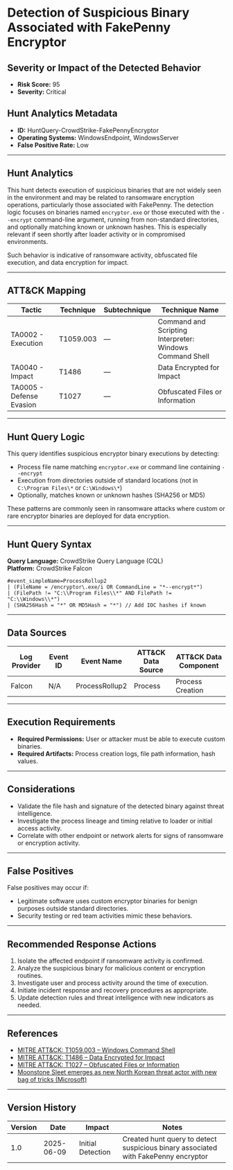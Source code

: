 # Detection of Suspicious Binary Associated with FakePenny Encryptor

## Severity or Impact of the Detected Behavior
- **Risk Score:** 95
- **Severity:** Critical

## Hunt Analytics Metadata

- **ID:** HuntQuery-CrowdStrike-FakePennyEncryptor
- **Operating Systems:** WindowsEndpoint, WindowsServer
- **False Positive Rate:** Low

---

## Hunt Analytics

This hunt detects execution of suspicious binaries that are not widely seen in the environment and may be related to ransomware encryption operations, particularly those associated with FakePenny. The detection logic focuses on binaries named `encryptor.exe` or those executed with the `--encrypt` command-line argument, running from non-standard directories, and optionally matching known or unknown hashes. This is especially relevant if seen shortly after loader activity or in compromised environments.

Such behavior is indicative of ransomware activity, obfuscated file execution, and data encryption for impact.

---

## ATT&CK Mapping

| Tactic                        | Technique   | Subtechnique | Technique Name                                         |
|------------------------------|-------------|--------------|--------------------------------------------------------|
| TA0002 - Execution           | T1059.003   | —            | Command and Scripting Interpreter: Windows Command Shell|
| TA0040 - Impact              | T1486       | —            | Data Encrypted for Impact                              |
| TA0005 - Defense Evasion     | T1027       | —            | Obfuscated Files or Information                        |

---

## Hunt Query Logic

This query identifies suspicious encryptor binary executions by detecting:

- Process file name matching `encryptor.exe` or command line containing `--encrypt`
- Execution from directories outside of standard locations (not in `C:\Program Files\*` or `C:\Windows\*`)
- Optionally, matches known or unknown hashes (SHA256 or MD5)

These patterns are commonly seen in ransomware attacks where custom or rare encryptor binaries are deployed for data encryption.

---

## Hunt Query Syntax

**Query Language:** CrowdStrike Query Language (CQL)  
**Platform:** CrowdStrike Falcon

```fql
#event_simpleName=ProcessRollup2  
| (FileName = /encryptor\.exe/i OR CommandLine = "*--encrypt*")  
| (FilePath != "C:\\Program Files\\*" AND FilePath != "C:\\Windows\\*")  
| (SHA256Hash = "*" OR MD5Hash = "*") // Add IOC hashes if known     
```

---

## Data Sources

| Log Provider | Event ID | Event Name       | ATT&CK Data Source  | ATT&CK Data Component  |
|--------------|----------|------------------|---------------------|------------------------|
| Falcon       | N/A      | ProcessRollup2   | Process             | Process Creation       |

---

## Execution Requirements

- **Required Permissions:** User or attacker must be able to execute custom binaries.
- **Required Artifacts:** Process creation logs, file path information, hash values.

---

## Considerations

- Validate the file hash and signature of the detected binary against threat intelligence.
- Investigate the process lineage and timing relative to loader or initial access activity.
- Correlate with other endpoint or network alerts for signs of ransomware or encryption activity.

---

## False Positives

False positives may occur if:

- Legitimate software uses custom encryptor binaries for benign purposes outside standard directories.
- Security testing or red team activities mimic these behaviors.

---

## Recommended Response Actions

1. Isolate the affected endpoint if ransomware activity is confirmed.
2. Analyze the suspicious binary for malicious content or encryption routines.
3. Investigate user and process activity around the time of execution.
4. Initiate incident response and recovery procedures as appropriate.
5. Update detection rules and threat intelligence with new indicators as needed.

---

## References

- [MITRE ATT&CK: T1059.003 – Windows Command Shell](https://attack.mitre.org/techniques/T1059/003/)
- [MITRE ATT&CK: T1486 – Data Encrypted for Impact](https://attack.mitre.org/techniques/T1486/)
- [MITRE ATT&CK: T1027 – Obfuscated Files or Information](https://attack.mitre.org/techniques/T1027/)
- [Moonstone Sleet emerges as new North Korean threat actor with new bag of tricks (Microsoft)](https://www.microsoft.com/en-us/security/blog/2024/05/28/moonstone-sleet-emerges-as-new-north-korean-threat-actor-with-new-bag-of-tricks/)

---

## Version History

| Version | Date       | Impact            | Notes                                                                                      |
|---------|------------|-------------------|--------------------------------------------------------------------------------------------|
| 1.0     | 2025-06-09 | Initial Detection | Created hunt query to detect suspicious binary associated with FakePenny encryptor          |
